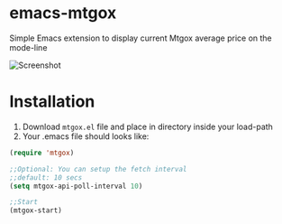 emacs-mtgox
===========

Simple Emacs extension to display current Mtgox average
price on the mode-line

![Screenshot](https://github.com/niedbalski/emacs-mtgox/blob/master/screenshot.png?raw=true)

Installation
============

1. Download `mtgox.el` file and place in directory inside your load-path
2. Your .emacs file should looks like:

```lisp
(require 'mtgox)

;;Optional: You can setup the fetch interval
;;default: 10 secs
(setq mtgox-api-poll-interval 10)

;;Start
(mtgox-start)
```
